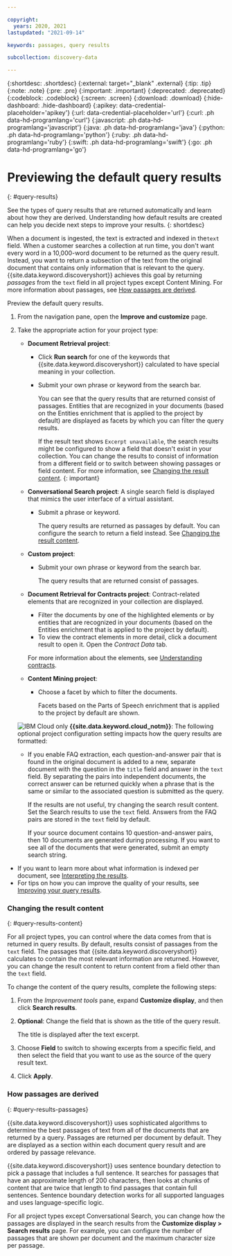 ```yaml
---

copyright:
  years: 2020, 2021
lastupdated: "2021-09-14"

keywords: passages, query results

subcollection: discovery-data

---
```


{:shortdesc: .shortdesc}
{:external: target="_blank" .external}
{:tip: .tip}
{:note: .note}
{:pre: .pre}
{:important: .important}
{:deprecated: .deprecated}
{:codeblock: .codeblock}
{:screen: .screen}
{:download: .download}
{:hide-dashboard: .hide-dashboard}
{:apikey: data-credential-placeholder='apikey'} 
{:url: data-credential-placeholder='url'}
{:curl: .ph data-hd-programlang='curl'}
{:javascript: .ph data-hd-programlang='javascript'}
{:java: .ph data-hd-programlang='java'}
{:python: .ph data-hd-programlang='python'}
{:ruby: .ph data-hd-programlang='ruby'}
{:swift: .ph data-hd-programlang='swift'}
{:go: .ph data-hd-programlang='go'}

# Previewing the default query results
{: #query-results}

See the types of query results that are returned automatically and learn about how they are derived. Understanding how default results are created can help you decide next steps to improve your results.
{: shortdesc}

When a document is ingested, the text is extracted and indexed in the`text` field. When a customer searches a collection at run time, you don't want every word in a 10,000-word document to be returned as the query result. Instead, you want to return a subsection of the text from the original document that contains only information that is relevant to the query. {{site.data.keyword.discoveryshort}} achieves this goal by returning *passages* from the `text` field in all project types except Content Mining. For more information about passages, see [How passages are derived](#query-results-passages).

Preview the default query results.

1.  From the navigation pane, open the **Improve and customize** page.
1.  Take the appropriate action for your project type:

    - **Document Retrieval project**:

      - Click **Run search** for one of the keywords that {{site.data.keyword.discoveryshort}} calculated to have special meaning in your collection.
      - Submit your own phrase or keyword from the search bar.

        You can see that the query results that are returned consist of passages. Entities that are recognized in your documents (based on the Entities enrichment that is applied to the project by default) are displayed as facets by which you can filter the query results.

        If the result text shows `Excerpt unavailable`, the search results might be configured to show a field that doesn't exist in your collection. You can change the results to consist of information from a different field or to switch between showing passages or field content. For more information, see [Changing the result content](#query-results-content).
        {: important}

    - **Conversational Search project**: A single search field is displayed that mimics the user interface of a virtual assistant. 
    
      - Submit a phrase or keyword. 
      
        The query results are returned as passages by default. You can configure the search to return a field instead. See [Changing the result content](#query-results-content).
    - **Custom project**: 
    
      - Submit your own phrase or keyword from the search bar. 
    
        The query results that are returned consist of passages.
    - **Document Retrieval for Contracts project**: Contract-related elements that are recognized in your collection are displayed. 
    
      - Filter the documents by one of the highlighted elements or by entities that are recognized in your documents (based on the Entities enrichment that is applied to the project by default).
      - To view the contract elements in more detail, click a document result to open it. Open the *Contract Data* tab. 
      
      For more information about the elements, see [Understanding contracts](/docs/discovery-data?topic=discovery-data-contracts-schema).
    - **Content Mining project**: 
    
      - Choose a facet by which to filter the documents. 
    
        Facets based on the Parts of Speech enrichment that is applied to the project by default are shown.

    ![IBM Cloud only](images/ibm-cloud.png) **{{site.data.keyword.cloud_notm}}**: The following optional project configuration setting impacts how the query results are formatted:

    - If you enable FAQ extraction, each question-and-answer pair that is found in the original document is added to a new, separate document with the question in the `title` field and answer in the `text` field. By separating the pairs into independent documents, the correct answer can be returned quickly when a phrase that is the same or similar to the associated question is submitted as the query.

      If the results are not useful, try changing the search result content. Set the Search results to use the `text` field. Answers from the FAQ pairs are stored in the `text` field by default.

      If your source document contains 10 question-and-answer pairs, then 10 documents are generated during processing. If you want to see all of the documents that were generated, submit an empty search string.

- If you want to learn more about what information is indexed per document, see [Interpreting the results](/docs/discovery-data?topic=discovery-data-test#test-json).
- For tips on how you can improve the quality of your results, see [Improving your query results](/docs/discovery-data?topic=discovery-data-improve).

### Changing the result content
{: #query-results-content}

For all project types, you can control where the data comes from that is returned in query results. By default, results consist of passages from the `text` field. The passages that {{site.data.keyword.discoveryshort}} calculates to contain the most relevant information are returned. However, you can change the result content to return content from a field other than the `text` field.

To change the content of the query results, complete the following steps:

1.  From the *Improvement tools* pane, expand **Customize display**, and then click **Search results**.
1.  **Optional**: Change the field that is shown as the title of the query result.

    The title is displayed after the text excerpt.
1.  Choose **Field** to switch to showing excerpts from a specific field, and then select the field that you want to use as the source of the query result text.
1.  Click **Apply**.

### How passages are derived
{: #query-results-passages}

{{site.data.keyword.discoveryshort}} uses sophisticated algorithms to determine the best passages of text from all of the documents that are returned by a query. Passages are returned per document by default. They are displayed as a section within each document query result and are ordered by passage relevance.

{{site.data.keyword.discoveryshort}} uses sentence boundary detection to pick a passage that includes a full sentence. It searches for passages that have an approximate length of 200 characters, then looks at chunks of content that are twice that length to find passages that contain full sentences. Sentence boundary detection works for all supported languages and uses language-specific logic.

For all project types except Conversational Search, you can change how the passages are displayed in the search results from the **Customize display > Search results** page. For example, you can configure the number of passages that are shown per document and the maximum character size per passage.
